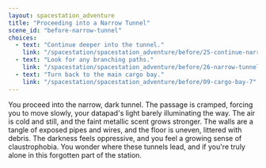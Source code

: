 ```yaml
---
layout: spacestation_adventure
title: "Proceeding into a Narrow Tunnel"
scene_id: "before-narrow-tunnel"
choices:
  - text: "Continue deeper into the tunnel."
    link: "/spacestation/spacestation_adventure/before/25-continue-narrow-tunnel"
  - text: "Look for any branching paths."
    link: "/spacestation/spacestation_adventure/before/26-narrow-tunnel-branches"
  - text: "Turn back to the main cargo bay."
    link: "/spacestation/spacestation_adventure/before/09-cargo-bay-7"
---
```


You proceed into the narrow, dark tunnel. The passage is cramped, forcing you to move slowly, your datapad's light barely illuminating the way. The air is cold and still, and the faint metallic scent grows stronger. The walls are a tangle of exposed pipes and wires, and the floor is uneven, littered with debris. The darkness feels oppressive, and you feel a growing sense of claustrophobia. You wonder where these tunnels lead, and if you're truly alone in this forgotten part of the station.
